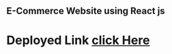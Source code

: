 ## E-Commerce Website using React js

# Deployed Link [click Here](https://transcendent-blancmange-74a4bb.netlify.app/)
